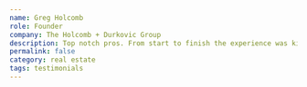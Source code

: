 ```yaml
---
name: Greg Holcomb
role: Founder
company: The Holcomb + Durkovic Group
description: Top notch pros. From start to finish the experience was kind and professional. All communication was clear and collaborative. Couldn't have asked for a better team.
permalink: false
category: real estate
tags: testimonials
---
```

